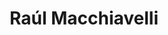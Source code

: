 ---
first_name: Raúl
last_name: Macchiavelli
title: Raúl Macchiavelli
role: Professor and Dean of Agricultural Sciences
organizations:
- name: University of Puerto Rico
education:
  courses:
  - course: PhD in Statistics
    institution: The Pennsylvania State University
    year: 1992
  - course: MS in Biometry
    institution: University of Buenos Aires
    year: 1986
  - course: Ingeniero Agrónomo
    institution: National University of Córdoba
    year: 1981
social:
- icon: envelope
  icon_pack: fas
  link: mailto:raul.macchiavelli@upr.edu
- icon: orcid
  icon_pack: ai
  link: https://orcid.org/0000-0002-3727-6874
- icon: linkedin
  icon_pack: fab
  link: https://www.linkedin.com/in/raul-macchiavelli-35aa0a65/
interests:
- Statistics
- Generalized Linear Mixed Models
- Longitudinal Data
user_groups:
- Members
superuser: no
---